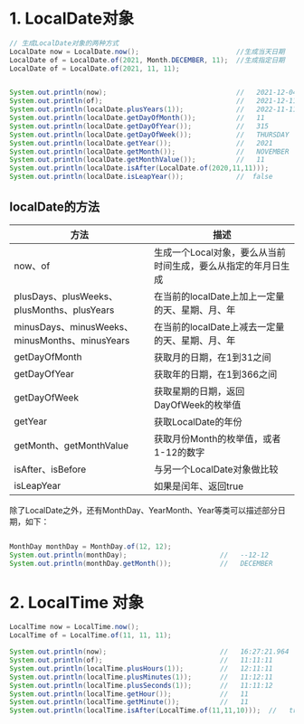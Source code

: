 # 1. LocalDate对象
```java
// 生成LocalDate对象的两种方式
LocalDate now = LocalDate.now();						//生成当天日期
LocalDate of = LocalDate.of(2021, Month.DECEMBER, 11);	//生成指定日期
LocalDate of = LocalDate.of(2021, 11, 11);


System.out.println(now);								//   2021-12-04
System.out.println(of);									//   2021-12-11
System.out.println(localDate.plusYears(1));				//   2022-11-11
System.out.println(localDate.getDayOfMonth());			//   11
System.out.println(localDate.getDayOfYear());			//   315
System.out.println(localDate.getDayOfWeek());			//   THURSDAY
System.out.println(localDate.getYear());				//	 2021
System.out.println(localDate.getMonth());				//   NOVEMBER
System.out.println(localDate.getMonthValue());			//   11
System.out.println(localDate.isAfter(LocalDate.of(2020,11,11)));		//  true
System.out.println(localDate.isLeapYear());				//  false
```

## localDate的方法

| 方法                                       | 描述                                |
| ---------------------------------------- | --------------------------------- |
| now、of                                   | 生成一个Local对象，要么从当前时间生成，要么从指定的年月日生成 |
| plusDays、plusWeeks、plusMonths、plusYears  | 在当前的localDate上加上一定量的天、星期、月、年      |
| minusDays、minusWeeks、minusMonths、minusYears | 在当前的localDate上减去一定量的天、星期、月、年      |
| getDayOfMonth                            | 获取月的日期，在1到31之间                    |
| getDayOfYear                             | 获取年的日期，在1到366之间                   |
| getDayOfWeek                             | 获取星期的日期，返回DayOfWeek的枚举值           |
| getYear                                  | 获取LocalDate的年份                    |
| getMonth、getMonthValue                   | 获取月份Month的枚举值，或者1-12的数字           |
| isAfter、isBefore                         | 与另一个LocalDate对象做比较                |
| isLeapYear                               | 如果是闰年、返回true                      |




除了LocalDate之外，还有MonthDay、YearMonth、Year等类可以描述部分日期，如下：

```java

MonthDay monthDay = MonthDay.of(12, 12);
System.out.println(monthDay);         				//   --12-12
System.out.println(monthDay.getMonth());			//   DECEMBER
```



# 2. LocalTime 对象
```java
LocalTime now = LocalTime.now();
LocalTime of = LocalTime.of(11, 11, 11);

System.out.println(now);							//   16:27:21.964
System.out.println(of);								//   11:11:11
System.out.println(localTime.plusHours(1));			//   12:11:11
System.out.println(localTime.plusMinutes(1));		//   11:12:11
System.out.println(localTime.plusSeconds(1));		//   11:11:12
System.out.println(localTime.getHour());			//   11
System.out.println(localTime.getMinute());			//   11
System.out.println(localTime.isAfter(LocalTime.of(11,11,10)));	//   true
```

